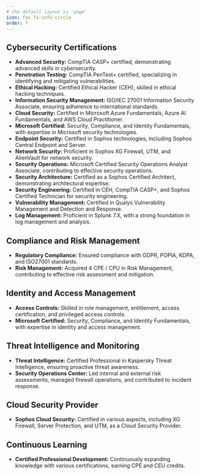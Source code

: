 ```yaml
---
# the default layout is 'page'
icon: fas fa-info-circle
order: 7
---
```


## Cybersecurity Certifications

- **Advanced Security:** CompTIA CASP+ certified, demonstrating advanced skills in cybersecurity.
- **Penetration Testing:** CompTIA PenTest+ certified, specializing in identifying and mitigating vulnerabilities.
- **Ethical Hacking:** Certified Ethical Hacker (CEH), skilled in ethical hacking techniques.
- **Information Security Management:** ISO/IEC 27001 Information Security Associate, ensuring adherence to international standards.
- **Cloud Security:** Certified in Microsoft Azure Fundamentals, Azure AI Fundamentals, and AWS Cloud Practitioner.
- **Microsoft Certified:** Security, Compliance, and Identity Fundamentals, with expertise in Microsoft security technologies.
- **Endpoint Security:** Certified in Sophos technologies, including Sophos Central Endpoint and Server.
- **Network Security:** Proficient in Sophos XG Firewall, UTM, and AlienVault for network security.
- **Security Operations:** Microsoft Certified Security Operations Analyst Associate, contributing to effective security operations.
- **Security Architecture:** Certified as a Sophos Certified Architect, demonstrating architectural expertise.
- **Security Engineering:** Certified in CEH, CompTIA CASP+, and Sophos Certified Technician for security engineering.
- **Vulnerability Management:** Certified in Qualys Vulnerability Management and Detection and Response.
- **Log Management:** Proficient in Splunk 7.X, with a strong foundation in log management and analysis.
  
## Compliance and Risk Management

- **Regulatory Compliance:** Ensured compliance with GDPR, POPIA, KDPA, and ISO27001 standards.
- **Risk Management:** Acquired 4 CPE / CPU in Risk Management, contributing to effective risk assessment and mitigation.
  
## Identity and Access Management

- **Access Controls:** Skilled in role management, entitlement, access certification, and privileged access controls.
- **Microsoft Certified:** Security, Compliance, and Identity Fundamentals, with expertise in identity and access management.
  
## Threat Intelligence and Monitoring

- **Threat Intelligence:** Certified Professional in Kaspersky Threat Intelligence, ensuring proactive threat awareness.
- **Security Operations Center:** Led internal and external risk assessments, managed firewall operations, and contributed to incident response.
  
## Cloud Security Provider

- **Sophos Cloud Security:** Certified in various aspects, including XG Firewall, Server Protection, and UTM, as a Cloud Security Provider.
  
## Continuous Learning

- **Certified Professional Development:** Continuously expanding knowledge with various certifications, earning CPE and CEU credits.
